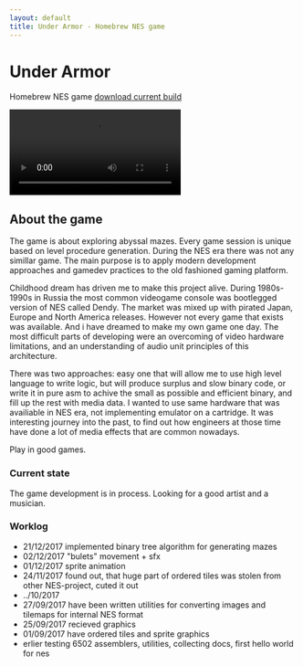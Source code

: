 ```yaml
---
layout: default
title: Under Armor - Homebrew NES game
---
```


# Under Armor
Homebrew NES game [download current build](files/rom/underarmor.nes)

<video src="images/video/demo01.mp4" autoplay loop preload></video>

## About the game
The game is about exploring abyssal mazes. Every game session is unique based on level procedure generation. During the NES era there was not any simillar game. The main purpose is to apply modern development approaches and gamedev practices to the old fashioned gaming platform.

Childhood dream has driven me to make this project alive. During 1980s-1990s in Russia the most common videogame console was bootlegged version of NES called Dendy. The market was mixed up with pirated Japan, Europe and North America releases. However not every game that exists was available. And i have dreamed to make my own game one day.
The most difficult parts of developing were an overcoming of video hardware limitations, and an understanding of audio unit principles of this architecture.

There was two approaches: easy one that will allow me to use high level language to write logic, but will produce surplus and slow binary code, or write it in pure asm to achive the small as possible and efficient binary, and fill up the rest with media data. I wanted to use same hardware that was availiable in NES era, not implementing emulator on a cartridge.
It was interesting journey into the past, to find out how engineers at those time have done a lot of media effects that are common nowadays.

Play in good games.

### Current state
The game development is in process.
Looking for a good artist and a musician.

### Worklog

- 21/12/2017
implemented binary tree algorithm for generating mazes
- 02/12/2017
"bulets" movement + sfx 
- 01/12/2017
sprite animation
- 24/11/2017
found out, that huge part of ordered tiles was stolen from other NES-project, cuted it out
- ../10/2017
- 27/09/2017
have been written utilities for converting images and tilemaps for internal NES format
- 25/09/2017
recieved graphics
- 01/09/2017
have ordered tiles and sprite graphics
- erlier
testing 6502 assemblers, utilities, collecting docs, first hello world for nes
